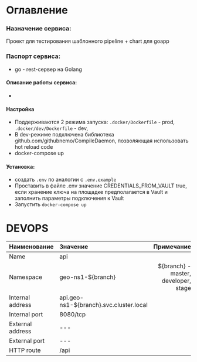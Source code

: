 # Оглавление

### Назначение сервиса:
Проект для тестирования шаблонного pipeline + chart для goapp

### Паспорт сервиса:
* go - rest-сервер на Golang

#### Описание работы сервиса:
-

#### Настройка
* Поддерживаются 2 режима запуска: ```.docker/Dockerfile``` - prod, ```.docker/dev/Dockerfile``` - dev,
* В dev-режиме подключена библиотека github.com/githubnemo/CompileDaemon, позволяющая использовать hot reload code
* docker-compose up

#### Установка:
* создать ```.env``` по аналогии с ```.env.example```
* Проставить в файле .env значение CREDENTIALS_FROM_VAULT true, если хранение ключа на площадке предполагается в Vault и заполнить параметры подключения к Vault
* Запустить ```docker-compose up```

# DEVOPS

| Наименование        | Значение           | Примечание  |
| ------------- |:-------------| -----:|
| Name             | api                                               |                                      |
| Namespace        | geo-ns1-${branch}                       | ${branch} - master, developer, stage |
| Internal address | api.geo-ns1-${branch}.svc.cluster.local |                                      |
| Internal port    | 8080/tcp                                |                                      |
| External address | ---                                     |                                      |
| External port    | ---                                     |                                      |
| HTTP route       | /api                                     |                                      |